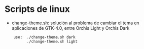 # Scripts de linux


- change-theme.sh: solución al problema de cambiar el tema en aplicaciones de GTK-4.0, entre Orchis Light y Orchis Dark

``` 
    uso:  ./change-theme.sh dark
          ./change-theme.sh light  
```